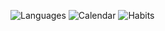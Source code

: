 ![Languages](https://gist.githubusercontent.com/mikeylinton/e6e44acd57a70925f86acca007e59818/raw/github-metrics-languages.svg)
![Calendar](https://gist.githubusercontent.com/mikeylinton/e6e44acd57a70925f86acca007e59818/raw/github-metrics-calendar.svg)
![Habits](https://gist.githubusercontent.com/mikeylinton/e6e44acd57a70925f86acca007e59818/raw/github-metrics-habits.svg)
